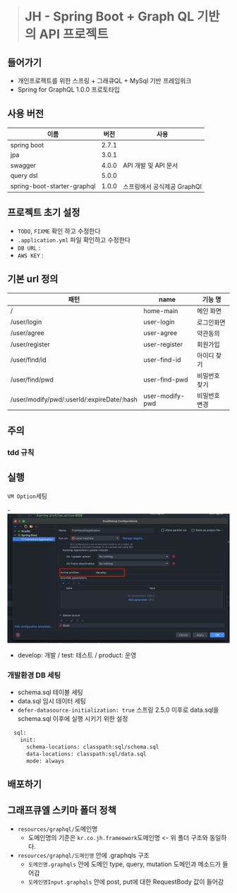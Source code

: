 > # JH - Spring Boot + Graph QL 기반의 API  프로젝트





## 들어가기
- 개인프로젝트를 위한 스프링 + 그래큐QL + MySql 기반 프레임워크
- Spring for GraphQL 1.0.0 프로토타입

## 사용 버전

| 이름                               | 버전          | 사용                         |
| ---------------------------------- | ------------- | ---------------------------- |
| spring boot                        | 2.7.1         |                              |
| jpa                                | 3.0.1         |                              |
| swagger                            | 4.0.0         | API 개발 및 API 문서            |
| query dsl                          | 5.0.0         |                          |
| spring-boot-starter-graphql        | 1.0.0         | 스프링에서 공식제공 GraphQl       


## 프로젝트 초기 설정

- `TODO`, `FIXME` 확인 하고 수정한다
- `.application.yml` 파일 확인하고 수정한다
- `DB URL`  :
- `AWS KEY` :  

  


## 기본 url 정의



| 패턴                                       | name                 | 기능 명         |
| ------------------------------------------ | -------------------- | --------------- |
| /                                          | home-main            | 메인 화면       
| /user/login                                | user-login           | 로그인화면      |
| /user/agree                                | user-agree           | 약관동의        |
| /user/register                             | user-register        | 회원가입        |
| /user/find/id                              | user-find-id         | 아이디 찾기     | 
| /user/find/pwd                             | user-find-pwd        | 비밀번호 찾기   |  
| /user/modify/pwd/:userId/:expireDate/:hash | user-modify-pwd      | 비밀번호 변경   | 




## 주의

### tdd 규칙





## 실행 

`VM Option`세팅

-![img.png](readmeImg/img.png)
- develop: 개발 / test: 테스트 / product: 운영

### 개발환경 DB 세팅

- schema.sql 테이블 세팅
- data.sql 임시 데이터 세팅
- `defer-datasource-initialization: true` 스프링 2.5.0 이후로 data.sql을 schema.sql 이후에 실행 시키기 위한 설정
```
  sql:
    init:
      schema-locations: classpath:sql/schema.sql
      data-locations: classpath:sql/data.sql
      mode: always
```

## 배포하기


## 그래프큐엘 스키마 폴더 정책

- `resources/graphql/`도메인명
  - 도메인명의 기준은  `kr.co.jh.frameowork`도메인명 <- 위 폴더 구조와 동일하다.
- `resources/graphql/도메인명` 안에 .graphqls 구조
  - `도메인명.graphqls` 안에 도메인 type, query, mutation 도메인과 메소드가 들어감 
  - `도메인명Input.graphqls` 안에 post, put에 대한 RequestBody 값이 들어감  

  
